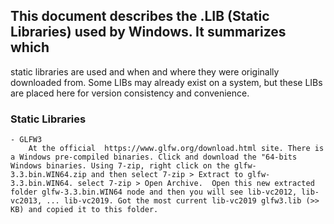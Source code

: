 ## This document describes the .LIB (Static Libraries) used by Windows. It summarizes which
static libraries are used and when and where they were originally downloaded from. Some LIBs may
already exist on a system, but these LIBs are placed here for version consistency and convenience.

### Static Libraries

    - GLFW3
        At the official  https://www.glfw.org/download.html site. There is a Windows pre-compiled binaries. Click and download the "64-bits Windows binaries. Using 7-zip, right click on the glfw-3.3.bin.WIN64.zip and then select 7-zip > Extract to glfw-3.3.bin.WIN64. select 7-zip > Open Archive.  Open this new extracted folder glfw-3.3.bin.WIN64 node and then you will see lib-vc2012, lib-vc2013, ... lib-vc2019. Got the most current lib-vc2019 glfw3.lib (>> KB) and copied it to this folder.
        
        
        

